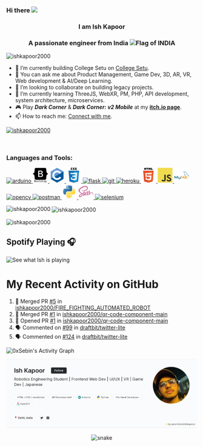 ### Hi there <img src="https://media.giphy.com/media/hvRJCLFzcasrR4ia7z/giphy.gif" width="28" />

<!--
**ishkapoor2000/ishkapoor2000** is a ✨ _special_ ✨ repository because its `README.md` (this file) appears on your GitHub profile.

Here are some ideas to get you started:

- 🔭 I’m currently working on ...
- 🌱 I’m currently learning ...
- 🤔 I’m looking for help with ...
- 💬 Ask me about ...
- 📫 How to reach me: ...
- 😄 Pronouns: ...
- ⚡ Fun fact: ...
-->

<h3 align="center">I am Ish Kapoor</h3>
<h3 align="center">A passionate engineer from India 
  <span>
    <img src="https://emojipedia-us.s3.dualstack.us-west-1.amazonaws.com/thumbs/120/twitter/154/flag-for-india_1f1ee-1f1f3.png" alt="Flag of INDIA" width="28" />
  </span>
</h3>

<p align="left"> <img src="https://komarev.com/ghpvc/?username=ishkapoor2000&label=Profile%20views&color=0e75b6&style=flat" alt="ishkapoor2000" /> </p>

- 🔭 I’m currently building College Setu on <a href="https://www.collegesetu.com/" alt="https://www.collegesetu.com/" />College Setu</a>.
- 💬 You can ask me about Product Management, Game Dev, 3D, AR, VR, Web development & AI/Deep Learning.
- 👯 I’m looking to collaborate on building legacy projects.
- 🌱 I’m currently learning ThreeJS, WebXR, PM, PHP, API development, system architecture, microservices.
- 🎮 Play _**Dark Corner**_ & _**Dark Corner: v2 Mobile**_ at my [**itch.io page**](https://ishkapoor.itch.io).
- 📫 How to reach me: <a href="https://beacons.ai/ishkapoor" rel="noopener" target="_blank">Connect with me</a>.
<p align="left"> <a href="https://github.com/ryo-ma/github-profile-trophy"><img src="https://github-profile-trophy.vercel.app/?username=ishkapoor2000" alt="ishkapoor2000" /></a></p>

<p align="left"> <a href="https://twitter.com/" target="blank"><img src="https://img.shields.io/twitter/follow/?logo=twitter&style=for-the-badge" alt="" /></a> </p>

<!-- <h3 id="connect-with-me" align="left">Connect with me:</h3>
<p align="left">
  <a href="https://twitter.com/IshKapoor9" target="blank"><img align="center" src="https://cdn-icons-png.flaticon.com/512/733/733579.png" alt="@ishkapoor9" height="40" width="40" /></a>
  <a href="https://linkedin.com/in/ish-kapoor-2000ish" target="blank"><img align="center" src="https://image0.flaticon.com/icons/png/128/174/174857.png" alt="ish-kapoor-2000ish" height="40" width="40" /></a>
  <a href="https://fb.com/ish kapoor" target="blank"><img align="center" src="https://image.flaticon.com/icons/png/512/733/733547.png" alt="ish kapoor" height="40" width="40" /></a>
  <a href="mailto:ishkapoor2000@gmail.com?'Reching out to you'='Hi, I want to enquire about...'" rel="noopener" target="_blank"><img align="center" src="https://image.flaticon.com/icons/png/512/732/732200.png" alt="2000_i_k" height="40" width="40" /></fa>
  <a href="https://instagram.com/2000_i_k" target="blank"><img align="center" src="https://image.flaticon.com/icons/png/512/1409/1409946.png" alt="2000_i_k" height="40" width="40" /></a>
</p> -->

<h3 align="left">Languages and Tools:</h3>
<p align="left"> <a href="https://www.arduino.cc/" target="_blank"> <img src="https://cdn.worldvectorlogo.com/logos/arduino-1.svg" alt="arduino" width="40" height="40"/> </a> <a href="https://getbootstrap.com" target="_blank"> <img src="https://raw.githubusercontent.com/devicons/devicon/master/icons/bootstrap/bootstrap-plain-wordmark.svg" alt="bootstrap" width="40" height="40"/> </a> <a href="https://www.cprogramming.com/" target="_blank"> <img src="https://raw.githubusercontent.com/devicons/devicon/master/icons/c/c-original.svg" alt="c" width="40" height="40"/> </a> <a href="https://www.w3schools.com/css/" target="_blank"> <img src="https://raw.githubusercontent.com/devicons/devicon/master/icons/css3/css3-original-wordmark.svg" alt="css3" width="40" height="40"/> </a> <a href="https://flask.palletsprojects.com/" target="_blank"> <img src="https://www.vectorlogo.zone/logos/pocoo_flask/pocoo_flask-icon.svg" alt="flask" width="40" height="40"/> </a> <a href="https://git-scm.com/" target="_blank"> <img src="https://www.vectorlogo.zone/logos/git-scm/git-scm-icon.svg" alt="git" width="40" height="40"/> </a> <a href="https://heroku.com" target="_blank"> <img src="https://www.vectorlogo.zone/logos/heroku/heroku-icon.svg" alt="heroku" width="40" height="40"/> </a> <a href="https://www.w3.org/html/" target="_blank"> <img src="https://raw.githubusercontent.com/devicons/devicon/master/icons/html5/html5-original-wordmark.svg" alt="html5" width="40" height="40"/> </a> <a href="https://developer.mozilla.org/en-US/docs/Web/JavaScript" target="_blank"> <img src="https://raw.githubusercontent.com/devicons/devicon/master/icons/javascript/javascript-original.svg" alt="javascript" width="40" height="40"/> </a> <a href="https://www.mysql.com/" target="_blank"> <img src="https://raw.githubusercontent.com/devicons/devicon/master/icons/mysql/mysql-original-wordmark.svg" alt="mysql" width="40" height="40"/> </a> <a href="https://opencv.org/" target="_blank"> <img src="https://www.vectorlogo.zone/logos/opencv/opencv-icon.svg" alt="opencv" width="40" height="40"/> </a> <a href="https://postman.com" target="_blank"> <img src="https://www.vectorlogo.zone/logos/getpostman/getpostman-icon.svg" alt="postman" width="40" height="40"/> </a> <a href="https://www.python.org" target="_blank"> <img src="https://raw.githubusercontent.com/devicons/devicon/master/icons/python/python-original.svg" alt="python" width="40" height="40"/> </a> <a href="https://sass-lang.com" target="_blank"> <img src="https://raw.githubusercontent.com/devicons/devicon/master/icons/sass/sass-original.svg" alt="sass" width="40" height="40"/> </a> <a href="https://www.selenium.dev" target="_blank"> <img src="https://raw.githubusercontent.com/detain/svg-logos/780f25886640cef088af994181646db2f6b1a3f8/svg/selenium-logo.svg" alt="selenium" width="40" height="40"/> </a> </p>

<p><img align="left" src="https://github-readme-stats.vercel.app/api/top-langs?username=ishkapoor2000&show_icons=true&locale=en&layout=compact" alt="ishkapoor2000" /></p>

<p>&nbsp;<img align="center" src="https://github-readme-stats.vercel.app/api?username=ishkapoor2000&show_icons=true&locale=en" alt="ishkapoor2000" /></p>

<p><img align="center" src="https://github-readme-streak-stats.herokuapp.com/?user=ishkapoor2000&" alt="ishkapoor2000" /></p>

## Spotify Playing 🎧
![See what Ish is playing](https://spotify-recently-played-readme.vercel.app/api?user=31kktsuzcjget5ji54nlj5milptm&width=700&count=7)

# My Recent Activity on GitHub
<!--START_SECTION:activity-->
1. 🎉 Merged PR [#5](https://github.com/ishkapoor2000/FIRE_FIGHTING_AUTOMATED_ROBOT/pull/5) in [ishkapoor2000/FIRE_FIGHTING_AUTOMATED_ROBOT](https://github.com/ishkapoor2000/FIRE_FIGHTING_AUTOMATED_ROBOT)
2. 🎉 Merged PR [#1](https://github.com/ishkapoor2000/qr-code-component-main/pull/1) in [ishkapoor2000/qr-code-component-main](https://github.com/ishkapoor2000/qr-code-component-main)
3. 💪 Opened PR [#1](https://github.com/ishkapoor2000/qr-code-component-main/pull/1) in [ishkapoor2000/qr-code-component-main](https://github.com/ishkapoor2000/qr-code-component-main)
4. 🗣 Commented on [#99](https://github.com/draftbit/twitter-lite/issues/99) in [draftbit/twitter-lite](https://github.com/draftbit/twitter-lite)
5. 🗣 Commented on [#124](https://github.com/draftbit/twitter-lite/issues/124) in [draftbit/twitter-lite](https://github.com/draftbit/twitter-lite)
<!--END_SECTION:activity-->

<img alt="0xSebin's Activity Graph" src="https://activity-graph.herokuapp.com/graph?username=ishkapoor2000&bg_color=1F222E&color=F8D866&line=F85D7F&point=FFFFFF&hide_border=true" />

[![](./images/peerlist-profile.png)](https://peerlist.io/ishkapoor)


<p align="center">
  <img src="https://github.com/ishkapoor2000/ishkapoor2000/blob/output/github-contribution-grid-snake.gif" alt="snake"></center>
</p>
